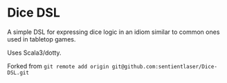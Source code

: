 # Dice DSL

A simple DSL for expressing dice logic in an idiom similar to common ones used in tabletop games.  

Uses Scala3/dotty.

Forked from `git remote add origin git@github.com:sentientlaser/Dice-DSL.git`
